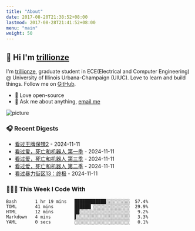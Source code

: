 ```yaml
---
title: "About"
date: 2017-08-20T21:38:52+08:00
lastmod: 2017-08-28T21:41:52+08:00
menu: "main"
weight: 50
---
```


## 👋 Hi I'm [trillionze](https://www.trillionze.com)

I'm [trillionze](https://www.trillionze.com), graduate student in ECE(Electrical and Computer Engineering) @ University of Illinois Urbana-Champaign (UIUC). Love to learn and build things. Follow me on [GitHub](https://github.com/trillionze).

- 💼 Love open-source
- 💬 Ask me about anything, [email me](trillionze@163.com)

![picture](https://image.pseudoyu.com/images/dino.gif)

### 🎧 Recent Digests

<!-- douban starts -->
* <a href='http://movie.douban.com/subject/30216729/' target='_blank'>看过王牌保镖2</a> - 2024-11-11
* <a href='http://movie.douban.com/subject/30424374/' target='_blank'>看过爱，死亡和机器人 第一季</a> - 2024-11-11
* <a href='http://movie.douban.com/subject/35436582/' target='_blank'>看过爱，死亡和机器人 第三季</a> - 2024-11-11
* <a href='http://movie.douban.com/subject/34418203/' target='_blank'>看过爱，死亡和机器人 第二季</a> - 2024-11-11
* <a href='http://movie.douban.com/subject/3114109/' target='_blank'>看过暴力街区13：终极</a> - 2024-11-11
<!-- douban ends -->

### 👨🏻‍💻 This Week I Code With

<!-- code_time starts -->

```text
Bash       1 hr 19 mins   ████████████░░░░░░░░░  57.4%
TOML       41 mins        ██████▎░░░░░░░░░░░░░░  29.9%
HTML       12 mins        █▉░░░░░░░░░░░░░░░░░░░   9.2%
Markdown   4 mins         ▋░░░░░░░░░░░░░░░░░░░░   3.3%
YAML       0 secs         ░░░░░░░░░░░░░░░░░░░░░   0.1%
```

<!-- code_time ends -->